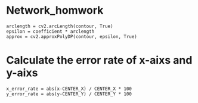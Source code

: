 # Network_homwork

```
arclength = cv2.arcLength(contour, True)
epsilon = coefficient * arclength
approx = cv2.approxPolyDP(contour, epsilon, True)
```

# Calculate the error rate of x-aixs and y-aixs
```
x_error_rate = abs(x-CENTER_X) / CENTER_X * 100
y_error_rate = abs(y-CENTER_Y) / CENTER_Y * 100
```
